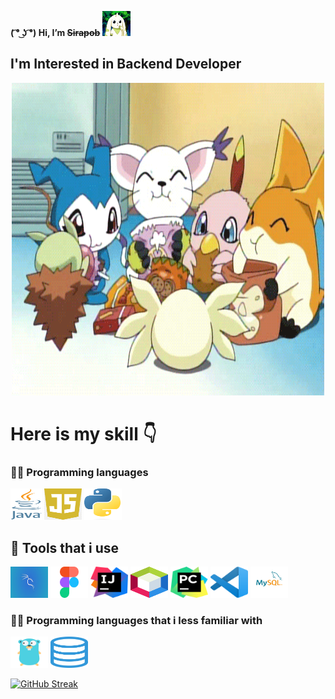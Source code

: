 **( ͡° ͜ʖ ͡°) Hi,  I’m ~~Sirapob~~**
<span> 
  <img src="200w.gif" height="40px" width="45px">
</span>

## I'm Interested in Backend Developer 

<p align="center">
  <img src="giphy.gif" height="500px" width="500px">
</p>


<h1>Here is my skill 👇</h1>

###  👨‍💻  Programming languages

<p align ="left">
<img src="Programming Language/java.png" alt="Java" height="50" width="50" />
<img src="Programming Language/js.png" alt="js" height="50" width="60" />
<img src="Programming Language/python.png" alt="python" height="50" width="60" />
</p>

##   🔧   Tools that i use

<p align ="left">
<img src="Tools/Kali.jpg" alt="kali" height="50" width="60" />
<img src="Tools/figma.png" alt="js" height="50" width="60" />
<img src="Tools/ij.png" alt="ij" height="50" width="60" />
<img src="Tools/netbean.png" alt="netbeans" height="50" width="60" />
<img src="Tools/pc.png" alt="pc" height="50" width="60" />
<img src="Tools/vs.png" alt="vs" height="50" width="60" />
<img src="Tools/mysql.png" alt="mysql" height="50" width="60" />
</p>

###  👨‍💻  Programming languages that i less familiar with

<p align ="left">
<img src="Programming Language/golang.png" alt="go" height="50" width="60" />
<img src="Programming Language/sql.png" alt="sql" height="50" width="60" />
</p>

[![GitHub Streak](https://streak-stats.demolab.com?user=fluffyhugger&theme=onedark&date_format=M%20j%5B%2C%20Y%5D)](https://git.io/streak-stats)




